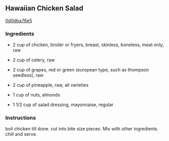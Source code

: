 ## Hawaiian Chicken Salad

[0d0dba76e5](http://www.food.com/recipe/hawaiian-chicken-salad-171301)

### Ingredients

 - 2 cup of chicken, broiler or fryers, breast, skinless, boneless, meat only, raw

 - 2 cup of celery, raw

 - 2 cup of grapes, red or green (european type, such as thompson seedless), raw

 - 2 cup of pineapple, raw, all varieties

 - 1 cup of nuts, almonds

 - 1 1/2 cup of salad dressing, mayonnaise, regular

### Instructions

boil chicken till done. cut into bite size pieces. Mix with other ingredients. chill and serve.